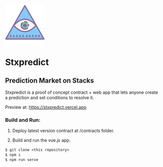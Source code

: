 ![stxpredict Logo](https://github.com/pseudozach/stxpredict/blob/main/public/icon.png)

# Stxpredict
## Prediction Market on Stacks

Stxpredict is a proof of concept contract + web app that lets anyone create a prediction and set conditions to resolve it.

Preview at: https://stxpredict.vercel.app

### Build and Run:
1. Deploy latest version contract at /contracts folder.

2. Build and run the vue.js app.

```
$ git clone <this repository>
$ npm i
$ npm run serve
```


